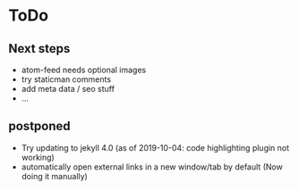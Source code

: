 # ToDo
## Next steps
* atom-feed needs optional images
* try staticman comments
* add meta data / seo stuff
* ...
## postponed
* Try updating to jekyll 4.0 (as of 2019-10-04: code highlighting plugin not working)
* automatically open external links in a new window/tab by default (Now doing it manually)
